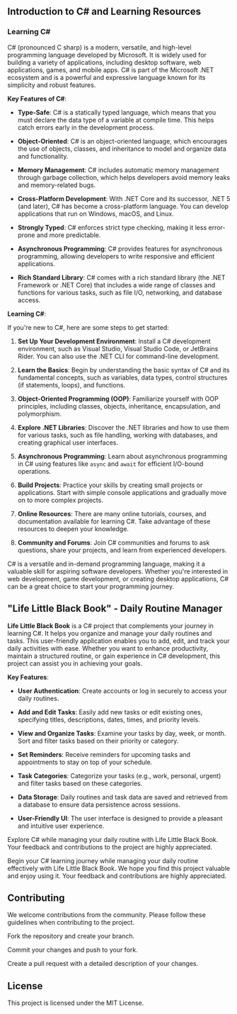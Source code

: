## Introduction to C# and Learning Resources

### Learning C#

C# (pronounced C sharp) is a modern, versatile, and high-level programming language developed by Microsoft. It is widely used for building a variety of applications, including desktop software, web applications, games, and mobile apps. C# is part of the Microsoft .NET ecosystem and is a powerful and expressive language known for its simplicity and robust features.

**Key Features of C#**:

- **Type-Safe**: C# is a statically typed language, which means that you must declare the data type of a variable at compile time. This helps catch errors early in the development process.

- **Object-Oriented**: C# is an object-oriented language, which encourages the use of objects, classes, and inheritance to model and organize data and functionality.

- **Memory Management**: C# includes automatic memory management through garbage collection, which helps developers avoid memory leaks and memory-related bugs.

- **Cross-Platform Development**: With .NET Core and its successor, .NET 5 (and later), C# has become a cross-platform language. You can develop applications that run on Windows, macOS, and Linux.

- **Strongly Typed**: C# enforces strict type checking, making it less error-prone and more predictable.

- **Asynchronous Programming**: C# provides features for asynchronous programming, allowing developers to write responsive and efficient applications.

- **Rich Standard Library**: C# comes with a rich standard library (the .NET Framework or .NET Core) that includes a wide range of classes and functions for various tasks, such as file I/O, networking, and database access.

**Learning C#**:

If you're new to C#, here are some steps to get started:

1. **Set Up Your Development Environment**: Install a C# development environment, such as Visual Studio, Visual Studio Code, or JetBrains Rider. You can also use the .NET CLI for command-line development.

2. **Learn the Basics**: Begin by understanding the basic syntax of C# and its fundamental concepts, such as variables, data types, control structures (if statements, loops), and functions.

3. **Object-Oriented Programming (OOP)**: Familiarize yourself with OOP principles, including classes, objects, inheritance, encapsulation, and polymorphism.

4. **Explore .NET Libraries**: Discover the .NET libraries and how to use them for various tasks, such as file handling, working with databases, and creating graphical user interfaces.

5. **Asynchronous Programming**: Learn about asynchronous programming in C# using features like `async` and `await` for efficient I/O-bound operations.

6. **Build Projects**: Practice your skills by creating small projects or applications. Start with simple console applications and gradually move on to more complex projects.

7. **Online Resources**: There are many online tutorials, courses, and documentation available for learning C#. Take advantage of these resources to deepen your knowledge.

8. **Community and Forums**: Join C# communities and forums to ask questions, share your projects, and learn from experienced developers.

C# is a versatile and in-demand programming language, making it a valuable skill for aspiring software developers. Whether you're interested in web development, game development, or creating desktop applications, C# can be a great choice to start your programming journey.

## "Life Little Black Book" - Daily Routine Manager

**Life Little Black Book** is a C# project that complements your journey in learning C#. It helps you organize and manage your daily routines and tasks. This user-friendly application enables you to add, edit, and track your daily activities with ease. Whether you want to enhance productivity, maintain a structured routine, or gain experience in C# development, this project can assist you in achieving your goals.

**Key Features**:

- **User Authentication**: Create accounts or log in securely to access your daily routines.

- **Add and Edit Tasks**: Easily add new tasks or edit existing ones, specifying titles, descriptions, dates, times, and priority levels.

- **View and Organize Tasks**: Examine your tasks by day, week, or month. Sort and filter tasks based on their priority or category.

- **Set Reminders**: Receive reminders for upcoming tasks and appointments to stay on top of your schedule.

- **Task Categories**: Categorize your tasks (e.g., work, personal, urgent) and filter tasks based on these categories.

- **Data Storage**: Daily routines and task data are saved and retrieved from a database to ensure data persistence across sessions.

- **User-Friendly UI**: The user interface is designed to provide a pleasant and intuitive user experience.

Explore C# while managing your daily routine with Life Little Black Book. Your feedback and contributions to the project are highly appreciated.

Begin your C# learning journey while managing your daily routine effectively with Life Little Black Book. We hope you find this project valuable and enjoy using it. Your feedback and contributions are highly appreciated.

## Contributing
We welcome contributions from the community. Please follow these guidelines when contributing to the project.

Fork the repository and create your branch.

Commit your changes and push to your fork.

Create a pull request with a detailed description of your changes.
## License
This project is licensed under the MIT License.
